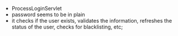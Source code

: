 - ProcessLoginServlet
- password seems to be in plain 
- it checks if the user exists, validates the information, refreshes the status of the user, checks for blacklisting, etc;